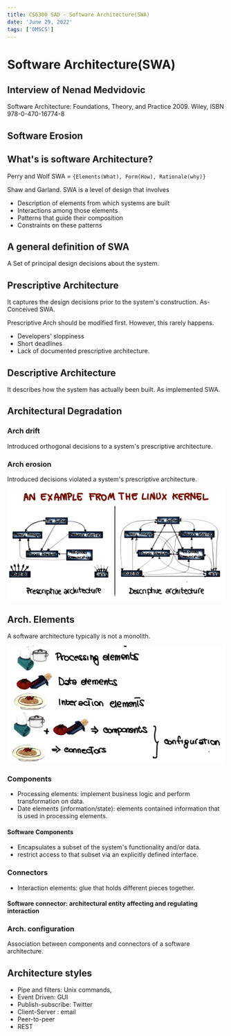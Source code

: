 ```yaml
---
title: CS6300 SAD - Software Architecture(SWA)
date: 'June 29, 2022'
tags: ['OMSCS']
---
```


# Software Architecture(SWA)

## Interview of Nenad Medvidovic

Software Architecture: Foundations, Theory, and Practice 2009. Wiley, ISBN 978-0-470-16774-8

## Software Erosion

## What's is software Architecture?

Perry and Wolf
SWA = `{Elements(What), Form(How), Rationale(why)}`

Shaw and Garland.
SWA is a level of design that involves

* Description of elements from which systems are built
* Interactions among those elements
* Patterns that guide their composition
* Constraints on these patterns

## A general definition of SWA

A Set of principal design decisions about the system.

## Prescriptive Architecture

It captures the design decisions prior to the system's construction.
As-Conceived SWA.

Prescriptive Arch should be modified first. However, this rarely happens.

* Developers' sloppiness
* Short deadlines
* Lack of documented prescriptive architecture.

## Descriptive Architecture

It describes how the system has actually been built.
As implemented SWA.

## Architectural Degradation

### Arch drift

Introduced orthogonal decisions to a system's prescriptive architecture.

### Arch erosion

Introduced decisions violated a system's prescriptive architecture.

![Linux Kernel example](./img/Linux-Kernel-architecture.png)

## Arch. Elements

A software architecture typically is not a monolith.

![Elements Metaphors](./img/software_architecture_elements.png)

### Components

* Processing elements: implement business logic and perform transformation on data.
* Date elements (information/state):
  elements contained information that is used in processing elements.

#### Software Components

* Encapsulates a subset of the system's functionality and/or data.
* restrict access to that subset via an explicitly defined interface.

### Connectors

* Interaction elements: glue that holds different pieces together.

#### Software connector: architectural entity affecting and regulating interaction

### Arch. configuration

Association between components and connectors of a software architecture.

## Architecture styles

* Pipe and filters: Unix commands,
* Event Driven: GUI
* Publish-subscribe: Twitter
* Client-Server : email
* Peer-to-peer
* REST
